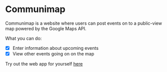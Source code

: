 # Communimap
Communimap is a website where users can post events on to a public-view map powered by the Google Maps API. 

What you can do:
- [x] Enter information about upcoming events
- [x] View other events going on on the map

Try out the web app for yourself [here](http://communimap.com)




